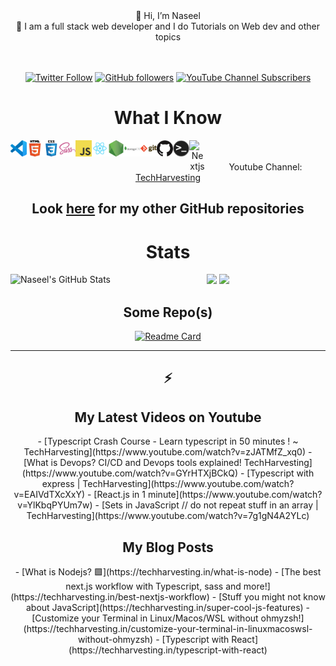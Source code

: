  <center>👋 Hi, I’m Naseel <br>
 🏫 I am a full stack web developer and I do Tutorials on Web dev and other topics
<br><br><br>



 <p><a href="http://twitter.com/naseelniyas"><img src="https://img.shields.io/twitter/follow/naseelniyas?color=blue&amp;logo=twitter&amp;style=for-the-badge" alt="Twitter Follow"></a>
<a href="http://github.com/naseelniyas"><img src="https://img.shields.io/github/followers/naseelniyas?color=black&amp;logo=github&amp;style=for-the-badge" alt="GitHub followers"></a>
<a href="https://www.youtube.com/c/TechHarvestingwithNaseel"><img src="https://img.shields.io/youtube/channel/subscribers/UCvyU5jrYhkYnybK6D1t5UHQ?logo=youtube&amp;style=for-the-badge" alt="YouTube Channel Subscribers"></a></p>


 <h1> What I Know </h1>

<img align="left" alt="Visual Studio Code" width="26px" src="https://raw.githubusercontent.com/github/explore/80688e429a7d4ef2fca1e82350fe8e3517d3494d/topics/visual-studio-code/visual-studio-code.png" />
<img align="left" alt="HTML5" width="26px" src="https://raw.githubusercontent.com/github/explore/80688e429a7d4ef2fca1e82350fe8e3517d3494d/topics/html/html.png" />
<img align="left" alt="CSS3" width="26px" src="https://raw.githubusercontent.com/github/explore/80688e429a7d4ef2fca1e82350fe8e3517d3494d/topics/css/css.png" />
<img align="left" alt="Sass" width="26px" src="https://raw.githubusercontent.com/github/explore/80688e429a7d4ef2fca1e82350fe8e3517d3494d/topics/sass/sass.png" />
<img align="left" alt="JavaScript" width="26px" src="https://raw.githubusercontent.com/github/explore/80688e429a7d4ef2fca1e82350fe8e3517d3494d/topics/javascript/javascript.png" />
<img align="left" alt="React" width="26px" src="https://raw.githubusercontent.com/github/explore/80688e429a7d4ef2fca1e82350fe8e3517d3494d/topics/react/react.png" />
<img align="left" alt="Node.js" width="26px" src="https://raw.githubusercontent.com/github/explore/80688e429a7d4ef2fca1e82350fe8e3517d3494d/topics/nodejs/nodejs.png" />
<img align="left" alt="MongoDB" width="26px" src="https://raw.githubusercontent.com/github/explore/80688e429a7d4ef2fca1e82350fe8e3517d3494d/topics/mongodb/mongodb.png" />
<img align="left" alt="Git" width="26px" src="https://raw.githubusercontent.com/github/explore/80688e429a7d4ef2fca1e82350fe8e3517d3494d/topics/git/git.png" />
<img align="left" alt="GitHub" width="26px" src="https://raw.githubusercontent.com/github/explore/78df643247d429f6cc873026c0622819ad797942/topics/github/github.png" />
<img align="left" alt="Terminal" width="26px" src="https://raw.githubusercontent.com/github/explore/80688e429a7d4ef2fca1e82350fe8e3517d3494d/topics/terminal/terminal.png" />
<img align="left" alt="Nextjs" width="26px" src="https://www.asapdevelopers.com/wp-content/uploads/2019/04/next_js.png" />



<br>
<center>
 <br>
Youtube Channel: <a href='https://www.youtube.com/channel/UCvyU5jrYhkYnybK6D1t5UHQ'>TechHarvesting</a>


Look <a href="http://github.com/techharvesting">here</a> for my other GitHub repositories
---

 <h1> Stats </h1>
  <img align="left" alt="Naseel's GitHub Stats" src="https://github-readme-stats.vercel.app/api?username=naseelniyas&show_icons=true&hide_border=true&theme=nightowl" />

 <img src='https://github-readme-stats.vercel.app/api/top-langs/?username=naseelniyas&layout=compact&theme=nightowl&hide_border=true' />

 <img src='https://activity-graph.herokuapp.com/graph?username=NaseelNiyas&theme=react-dark&hide_border=true' />

 <h2> Some Repo(s) </h2>
 <a href="https://github.com/naseelniyas/noter"><img src="https://github-readme-stats.vercel.app/api/pin/?username=naseelniyas&amp;repo=noter&amp;theme=nightowl&amp;hide_border=true" alt="Readme Card"></a>



---

 <h2> ⚡ </h2>

 </center>
 <h2> My Latest Videos on Youtube  </h2>
<!-- YOUTUBE:START -->
- [Typescript Crash Course - Learn typescript in 50 minutes ! ~ TechHarvesting](https://www.youtube.com/watch?v=zJATMfZ_xq0)
- [What is Devops? CI/CD and Devops tools explained!  TechHarvesting](https://www.youtube.com/watch?v=GYrHTXjBCkQ)
- [Typescript with express | TechHarvesting](https://www.youtube.com/watch?v=EAIVdTXcXxY)
- [React.js in 1 minute](https://www.youtube.com/watch?v=YlKbqPYUm7w)
- [Sets in JavaScript  // do not repeat stuff in an array | TechHarvesting](https://www.youtube.com/watch?v=7g1gN4A2YLc)
<!-- YOUTUBE:END -->



<br />

 <h2> My Blog Posts </h2>
<!-- BLOG_POSTS:START -->
- [What is Nodejs? 🟩](https://techharvesting.in/what-is-node)
- [The best next.js workflow with Typescript, sass and more!](https://techharvesting.in/best-nextjs-workflow)
- [Stuff you might not know about JavaScript](https://techharvesting.in/super-cool-js-features)
- [Customize your Terminal in Linux/Macos/WSL without ohmyzsh!](https://techharvesting.in/customize-your-terminal-in-linuxmacoswsl-without-ohmyzsh)
- [Typescript with React](https://techharvesting.in/typescript-with-react)
<!-- BLOG_POSTS:END -->
 
 <script src="https://cdnjs.cloudflare.com/ajax/libs/marked/3.0.4/marked.min.js" integrity="sha512-a+W0h6Sho4fGYABZAQg6zdWP/qtyE+gzeVfNB/UApXRLuHKh7bT3TeA/LUOno+pcDjX0Vfzgtz6crFQC3YL9lA==" crossorigin="anonymous" referrerpolicy="no-referrer"></script>
 <script src='scripts/index.js'></script>
